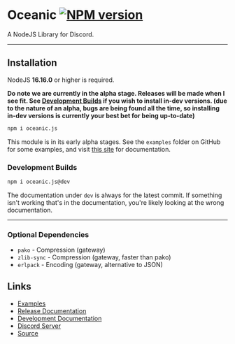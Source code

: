 # Oceanic [![NPM version](https://img.shields.io/npm/v/oceanic.js.svg?style=flat-square&color=informational)](https://npmjs.com/package/oceanic.js)
A NodeJS Library for Discord.

<hr>

## Installation
NodeJS **16.16.0** or higher is required.

**Do note we are currently in the alpha stage. Releases will be made when I see fit. See [Development Builds](#development-builds) if you wish to install in-dev versions. (due to the nature of an alpha, bugs are being found all the time, so installing in-dev versions is currently your best bet for being up-to-date)**

```sh
npm i oceanic.js
```

This module is in its early alpha stages. See the `examples` folder on GitHub for some examples, and visit [this site](https://oceanic.owo-whats-this.dev) for documentation.

### Development Builds
```sh
npm i oceanic.js@dev
```

The documentation under `dev` is always for the latest commit. If something isn't working that's in the documentation, you're likely looking at the wrong documentation.

<hr>

### Optional Dependencies
* `pako` - Compression (gateway)
* `zlib-sync` - Compression (gateway, faster than pako)
* `erlpack` - Encoding (gateway, alternative to JSON)

## Links
* [Examples](https://github.com/DonovanDMC/Oceanic/tree/dev/examples)
* [Release Documentation](https://oceanic.owo-whats-this.dev/latest)
* [Development Documentation](https://oceanic.owo-whats-this.dev/dev)
* [Discord Server](https://discord.gg/xZ4AhdYrf9)
* [Source](https://github.com/DonovanDMC/Oceanic)
